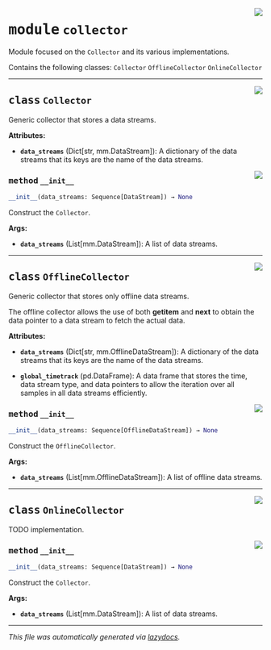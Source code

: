 <!-- markdownlint-disable -->

<a href="https://github.com/edavalosanaya/PyMMDT/blob/main/mm/collector.py#L0"><img align="right" style="float:right;" src="https://img.shields.io/badge/-source-cccccc?style=flat-square"></a>

# <kbd>module</kbd> `collector`
Module focused on the ``Collector`` and its various implementations. 

Contains the following classes:  ``Collector``  ``OfflineCollector``  ``OnlineCollector`` 



---

<a href="https://github.com/edavalosanaya/PyMMDT/blob/main/mm/collector.py#L27"><img align="right" style="float:right;" src="https://img.shields.io/badge/-source-cccccc?style=flat-square"></a>

## <kbd>class</kbd> `Collector`
Generic collector that stores a data streams. 



**Attributes:**
 
 - <b>`data_streams`</b> (Dict[str, mm.DataStream]):  A dictionary of the  data streams that its keys are the name of the data streams. 

<a href="https://github.com/edavalosanaya/PyMMDT/blob/main/mm/collector.py#L35"><img align="right" style="float:right;" src="https://img.shields.io/badge/-source-cccccc?style=flat-square"></a>

### <kbd>method</kbd> `__init__`

```python
__init__(data_streams: Sequence[DataStream]) → None
```

Construct the ``Collector``. 



**Args:**
 
 - <b>`data_streams`</b> (List[mm.DataStream]):  A list of data streams. 





---

<a href="https://github.com/edavalosanaya/PyMMDT/blob/main/mm/collector.py#L44"><img align="right" style="float:right;" src="https://img.shields.io/badge/-source-cccccc?style=flat-square"></a>

## <kbd>class</kbd> `OfflineCollector`
Generic collector that stores only offline data streams. 

The offline collector allows the use of both __getitem__ and __next__ to obtain the data pointer to a data stream to fetch the actual data. 



**Attributes:**
 
 - <b>`data_streams`</b> (Dict[str, mm.OfflineDataStream]):  A dictionary of the  data streams that its keys are the name of the data streams. 


 - <b>`global_timetrack`</b> (pd.DataFrame):  A data frame that stores the time, data stream type, and data pointers to allow the iteration over all samples in all data streams efficiently. 

<a href="https://github.com/edavalosanaya/PyMMDT/blob/main/mm/collector.py#L60"><img align="right" style="float:right;" src="https://img.shields.io/badge/-source-cccccc?style=flat-square"></a>

### <kbd>method</kbd> `__init__`

```python
__init__(data_streams: Sequence[OfflineDataStream]) → None
```

Construct the ``OfflineCollector``. 



**Args:**
 
 - <b>`data_streams`</b> (List[mm.OfflineDataStream]):  A list of offline data streams. 





---

<a href="https://github.com/edavalosanaya/PyMMDT/blob/main/mm/collector.py#L164"><img align="right" style="float:right;" src="https://img.shields.io/badge/-source-cccccc?style=flat-square"></a>

## <kbd>class</kbd> `OnlineCollector`
TODO implementation. 

<a href="https://github.com/edavalosanaya/PyMMDT/blob/main/mm/collector.py#L35"><img align="right" style="float:right;" src="https://img.shields.io/badge/-source-cccccc?style=flat-square"></a>

### <kbd>method</kbd> `__init__`

```python
__init__(data_streams: Sequence[DataStream]) → None
```

Construct the ``Collector``. 



**Args:**
 
 - <b>`data_streams`</b> (List[mm.DataStream]):  A list of data streams. 







---

_This file was automatically generated via [lazydocs](https://github.com/ml-tooling/lazydocs)._
